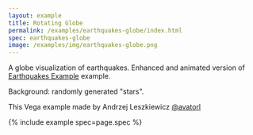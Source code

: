 ```yaml
---
layout: example
title: Rotating Globe
permalink: /examples/earthquakes-globe/index.html
spec: earthquakes-globe
image: /examples/img/earthquakes-globe.png
---
```


A globe visualization of earthquakes. Enhanced and animated version of [Earthquakes Example](https://vega.github.io/vega/examples/earthquakes/) example.

Background: randomly generated "stars".

This Vega example made by Andrzej Leszkiewicz [@avatorl](https://github.com/avatorl)

{% include example spec=page.spec %}
